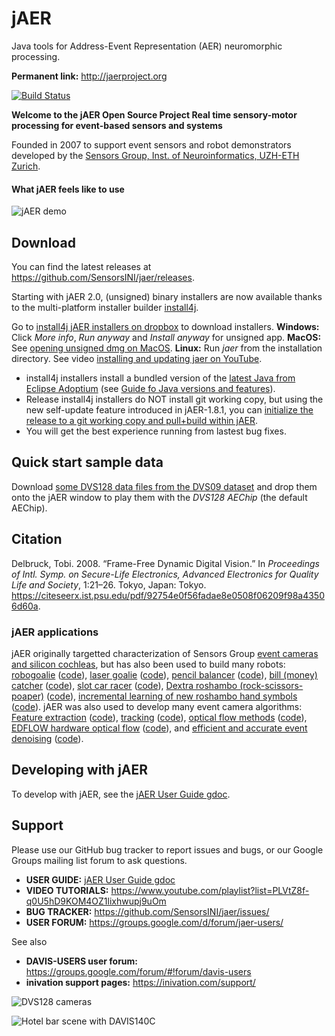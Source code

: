 # jAER
Java tools for Address-Event Representation (AER) neuromorphic processing. 

**Permanent link:** http://jaerproject.org

[![Build Status](https://travis-ci.org/SensorsINI/jaer.svg?branch=master)](https://travis-ci.org/SensorsINI/jaer)

**Welcome to the jAER Open Source Project
Real time sensory-motor processing for event-based sensors and systems**

Founded in 2007 to support event sensors and robot demonstrators developed by the [Sensors Group, Inst. of Neuroinformatics, UZH-ETH Zurich](https://sensors.ini.ch). 

#### What jAER feels like to use

![jAER demo](/images/using_jaer_2021-01-22_08-16-47_1.gif)

## Download

You can find the latest releases at <https://github.com/SensorsINI/jaer/releases>. 

Starting with jAER 2.0, (unsigned) binary installers are now available thanks to the 
multi-platform installer builder [install4j](https://www.ej-technologies.com/products/install4j/overview.html). 

Go to [install4j jAER installers on dropbox](https://www.dropbox.com/scl/fo/ibqmrztay51g7fg5d7mu3/h?rlkey=ulwos9lxmv38rrv5x1flic9z2&dl=0) to download installers. 
**Windows:** Click *More info*, *Run anyway* and *Install anyway* for unsigned app.
**MacOS:** See [opening unsigned dmg on MacOS](https://support.apple.com/guide/mac-help/open-a-mac-app-from-an-unidentified-developer-mh40616/mac).
**Linux:** Run *jaer* from the installation directory.
See video [installing and updating jaer on YouTube](https://youtu.be/qQVt8_gwYVY).

* install4j installers install a bundled version of the [latest Java from Eclipse Adoptium](https://adoptium.net/) (see [Guide fo Java versions and features](https://www.marcobehler.com/guides/a-guide-to-java-versions-and-features)).
* Release install4j installers do NOT install git working copy, but using the new self-update feature introduced in jAER-1.8.1, 
you can [initialize the release to a git working copy and pull+build within jAER](https://youtu.be/qQVt8_gwYVY). 
* You will get the best experience running from lastest bug fixes. 

## Quick start sample data

Download [some DVS128 data files from the DVS09 dataset](https://docs.google.com/document/d/16b4H78f4vG_QvYDK2Tq0sNBA-y7UFnRbNnsGbD1jJOg/edit?usp=sharing) and
drop them onto the jAER window to play them with the *DVS128* *AEChip* (the default AEChip).

## Citation
Delbruck, Tobi. 2008. “Frame-Free Dynamic Digital Vision.” In *Proceedings of Intl. Symp. on Secure-Life Electronics, 
Advanced Electronics for Quality Life and Society*, 1:21–26. Tokyo, Japan: Tokyo. https://citeseerx.ist.psu.edu/pdf/92754e0f56fadae8e0508f06209f98a43506d60a.

### jAER applications
jAER originally targetted characterization of Sensors Group [event cameras and silicon cochleas](https://sensors.ini.ch/research/event-sensors), 
but has also been used to build many robots: 
[robogoalie](https://youtu.be/IC5x7ftJ96w?si=ajsJWWYJW-tSJ2MI) ([code](https://github.com/SensorsINI/jaer/blob/master/src/ch/unizh/ini/jaer/projects/tobi/goalie/Goalie.java)), 
[laser goalie](https://www.youtube.com/watch?v=5c5W18nuPQk) ([code](https://github.com/SensorsINI/jaer/blob/master/src/ch/unizh/ini/jaer/projects/tobi/goalie/LaserGoalie.java)), 
[pencil balancer](https://www.youtube.com/watch?v=yCOnDc5r7p8) ([code](https://github.com/SensorsINI/jaer/blob/master/src/ch/unizh/ini/jaer/projects/pencilbalancer/PencilBalancer.java)), 
[bill (money) catcher](https://www.youtube.com/watch?v=XtOS7jZzMaU) ([code](https://github.com/SensorsINI/jaer/blob/master/src/ch/unizh/ini/jaer/projects/tobi/billcatcher/BillCatcher.java)), 
[slot car racer](https://www.youtube.com/watch?v=CnGPGiZuFRI) ([code](https://github.com/SensorsINI/jaer/blob/master/src/ch/unizh/ini/jaer/projects/virtualslotcar/SlotCarRacer.java)), 
[Dextra roshambo (rock-scissors-poaper)](https://www.youtube.com/watch?v=95GsOQbwNLU) ([code](https://github.com/SensorsINI/jaer/blob/master/src/ch/unizh/ini/jaer/projects/npp/RoShamBoCNN.java)), 
[incremental learning of new roshambo hand symbols](https://www.youtube.com/watch?v=uVruhxYu5gc) ([code](https://github.com/SensorsINI/jaer/blob/master/src/ch/unizh/ini/jaer/projects/npp/RoShamBoIncremental.java)).
jAER was also used to develop many event camera algorithms: 
[Feature extraction](https://www.youtube.com/watch?v=IEsMkIpCE1o) ([code](https://github.com/SensorsINI/jaer/blob/master/src/net/sf/jaer/eventprocessing/label/SimpleOrientationFilter.java)), 
[tracking](https://www.youtube.com/watch?v=5I6haFXVuD8) ([code](https://github.com/SensorsINI/jaer/blob/master/src/net/sf/jaer/eventprocessing/tracking/RectangularClusterTracker.java)), 
[optical flow methods](https://www.youtube.com/watch?v=Ji1MzE4QbM4) ([code](https://github.com/SensorsINI/jaer/blob/master/src/ch/unizh/ini/jaer/projects/rbodo/opticalflow/AbstractMotionFlowIMU.java)),
[EDFLOW hardware optical flow](https://www.youtube.com/watch?v=8LedyiHMe_A) ([code](https://github.com/SensorsINI/jaer/blob/master/src/ch/unizh/ini/jaer/projects/minliu/PatchMatchFlow.java)), and 
[efficient and accurate event denoising](https://sites.google.com/view/dnd21/home?authuser=0) ([code](https://github.com/SensorsINI/jaer/blob/master/src/net/sf/jaer/eventprocessing/filter/NoiseTesterFilter.java)).

## Developing with jAER

To develop with jAER, see the [jAER User Guide gdoc](https://docs.google.com/document/d/1fb7VA8tdoxuYqZfrPfT46_wiT1isQZwTHgX8O22dJ0Q/edit?usp=sharing). 


 

## Support

Please use our GitHub bug tracker to report issues and bugs, or our Google Groups mailing list forum to ask questions.

* **USER GUIDE:** [jAER User Guide gdoc](https://docs.google.com/document/d/1fb7VA8tdoxuYqZfrPfT46_wiT1isQZwTHgX8O22dJ0Q/edit?usp=sharing)
* **VIDEO TUTORIALS:** https://www.youtube.com/playlist?list=PLVtZ8f-q0U5hD9KOM4OZ1lixhwupj9uOm
* **BUG TRACKER:** https://github.com/SensorsINI/jaer/issues/
* **USER FORUM:** https://groups.google.com/d/forum/jaer-users/

See also
* **DAVIS-USERS user forum:** https://groups.google.com/forum/#!forum/davis-users
* **inivation support pages:** https://inivation.com/support/

![DVS128 cameras](/images/dvs128cameras.jpg)

![Hotel bar scene with DAVIS140C](/images/HotelBarDavis.png)

